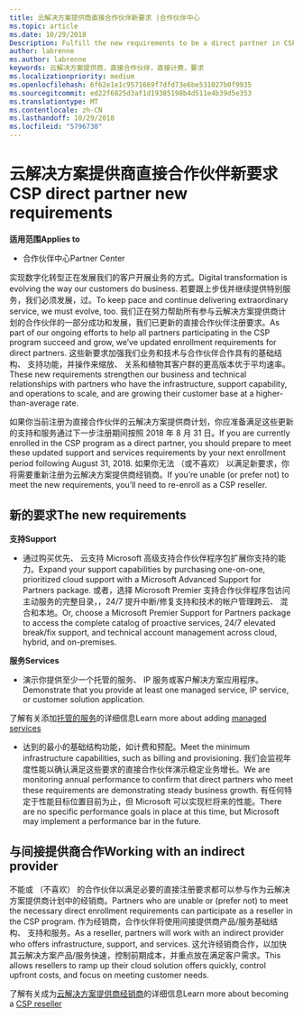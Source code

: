 ```yaml
---
title: 云解决方案提供商直接合作伙伴新要求 |合作伙伴中心
ms.topic: article
ms.date: 10/29/2018
Description: Fulfill the new requirements to be a direct partner in CSP
author: labrenne
ms.author: labrenne
keywords: 云解决方案提供商，直接合作伙伴，直接计费，要求
ms.localizationpriority: medium
ms.openlocfilehash: 6f62e1e1c9571669f7dfd73e6be531027b0f9935
ms.sourcegitcommit: ed22f6825d3af1d19385198b4d511e4b39d5e353
ms.translationtype: MT
ms.contentlocale: zh-CN
ms.lasthandoff: 10/29/2018
ms.locfileid: "5796730"
---
```

# <a name="csp-direct-partner-new-requirements"></a><span data-ttu-id="86477-103">云解决方案提供商直接合作伙伴新要求</span><span class="sxs-lookup"><span data-stu-id="86477-103">CSP direct partner new requirements</span></span>

**<span data-ttu-id="86477-104">适用范围</span><span class="sxs-lookup"><span data-stu-id="86477-104">Applies to</span></span>**

- <span data-ttu-id="86477-105">合作伙伴中心</span><span class="sxs-lookup"><span data-stu-id="86477-105">Partner Center</span></span>

<span data-ttu-id="86477-106">实现数字化转型正在发展我们的客户开展业务的方式。</span><span class="sxs-lookup"><span data-stu-id="86477-106">Digital transformation is evolving the way our customers do business.</span></span> <span data-ttu-id="86477-107">若要跟上步伐并继续提供特别服务，我们必须发展，过。</span><span class="sxs-lookup"><span data-stu-id="86477-107">To keep pace and continue delivering extraordinary service, we must evolve, too.</span></span> <span data-ttu-id="86477-108">我们正在努力帮助所有参与云解决方案提供商计划的合作伙伴的一部分成功和发展，我们已更新的直接合作伙伴注册要求。</span><span class="sxs-lookup"><span data-stu-id="86477-108">As part of our ongoing efforts to help all partners participating in the CSP program succeed and grow, we’ve updated enrollment requirements for direct partners.</span></span> <span data-ttu-id="86477-109">这些新要求加强我们业务和技术与合作伙伴合作具有的基础结构、 支持功能，并操作来缩放、 关系和植物其客户群的更高版本优于平均速率。</span><span class="sxs-lookup"><span data-stu-id="86477-109">These new requirements strengthen our business and technical relationships with partners who have the infrastructure, support capability, and operations to scale, and are growing their customer base at a higher-than-average rate.</span></span>

<span data-ttu-id="86477-110">如果你当前注册为直接合作伙伴的云解决方案提供商计划，你应准备满足这些更新的支持和服务通过下一步注册期间按照 2018 年 8 月 31 日。</span><span class="sxs-lookup"><span data-stu-id="86477-110">If you are currently enrolled in the CSP program as a direct partner, you should prepare to meet these updated support and services requirements by your next enrollment period following August 31, 2018.</span></span> <span data-ttu-id="86477-111">如果你无法 （或不喜欢） 以满足新要求，你将需要重新注册为云解决方案提供商经销商。</span><span class="sxs-lookup"><span data-stu-id="86477-111">If you’re unable (or prefer not) to meet the new requirements, you’ll need to re-enroll as a CSP reseller.</span></span>

## <a name="the-new-requirements"></a><span data-ttu-id="86477-112">新的要求</span><span class="sxs-lookup"><span data-stu-id="86477-112">The new requirements</span></span>

**<span data-ttu-id="86477-113">支持</span><span class="sxs-lookup"><span data-stu-id="86477-113">Support</span></span>**

- <span data-ttu-id="86477-114">通过购买优先、 云支持 Microsoft 高级支持合作伙伴程序包扩展你支持的能力。</span><span class="sxs-lookup"><span data-stu-id="86477-114">Expand your support capabilities by purchasing one-on-one, prioritized cloud support with a Microsoft Advanced Support for Partners package.</span></span> <span data-ttu-id="86477-115">或者，选择 Microsoft Premier 支持合作伙伴程序包访问主动服务的完整目录，，24/7 提升中断/修复支持和技术的帐户管理跨云、 混合和本地。</span><span class="sxs-lookup"><span data-stu-id="86477-115">Or, choose a Microsoft Premier Support for Partners package to access the complete catalog of proactive services, 24/7 elevated break/fix support, and technical account management across cloud, hybrid, and on-premises.</span></span> 

**<span data-ttu-id="86477-116">服务</span><span class="sxs-lookup"><span data-stu-id="86477-116">Services</span></span>**

- <span data-ttu-id="86477-117">演示你提供至少一个托管的服务、 IP 服务或客户解决方案应用程序。</span><span class="sxs-lookup"><span data-stu-id="86477-117">Demonstrate that you provide at least one managed service, IP service, or customer solution application.</span></span> 

<span data-ttu-id="86477-118">了解有关添加[托管的服务](https://partner.microsoft.com/business-opportunities/managed-services-provider)的详细信息</span><span class="sxs-lookup"><span data-stu-id="86477-118">Learn more about adding [managed services](https://partner.microsoft.com/business-opportunities/managed-services-provider)</span></span> 

- <span data-ttu-id="86477-119">达到的最小的基础结构功能，如计费和预配。</span><span class="sxs-lookup"><span data-stu-id="86477-119">Meet the minimum infrastructure capabilities, such as billing and provisioning.</span></span>
<span data-ttu-id="86477-120">我们会监视年度性能以确认满足这些要求的直接合作伙伴演示稳定业务增长。</span><span class="sxs-lookup"><span data-stu-id="86477-120">We are monitoring annual performance to confirm that direct partners who meet these requirements are demonstrating steady business growth.</span></span> <span data-ttu-id="86477-121">有任何特定于性能目标位置目前为止，但 Microsoft 可以实现栏将来的性能。</span><span class="sxs-lookup"><span data-stu-id="86477-121">There are no specific performance goals in place at this time, but Microsoft may implement a performance bar in the future.</span></span> 

## <a name="working-with-an-indirect-provider"></a><span data-ttu-id="86477-122">与间接提供商合作</span><span class="sxs-lookup"><span data-stu-id="86477-122">Working with an indirect provider</span></span>

<span data-ttu-id="86477-123">不能或 （不喜欢） 的合作伙伴以满足必要的直接注册要求都可以参与作为云解决方案提供商计划中的经销商。</span><span class="sxs-lookup"><span data-stu-id="86477-123">Partners who are unable or (prefer not) to meet the necessary direct enrollment requirements can participate as a reseller in the CSP program.</span></span> <span data-ttu-id="86477-124">作为经销商，合作伙伴将使用间接提供商产品/服务基础结构、 支持和服务。</span><span class="sxs-lookup"><span data-stu-id="86477-124">As a reseller, partners will work with an indirect provider who offers infrastructure, support, and services.</span></span> <span data-ttu-id="86477-125">这允许经销商合作，以加快其云解决方案产品/服务快速，控制前期成本，并重点放在满足客户需求。</span><span class="sxs-lookup"><span data-stu-id="86477-125">This allows resellers to ramp up their cloud solution offers quickly, control upfront costs, and focus on meeting customer needs.</span></span>  

<span data-ttu-id="86477-126">了解有关成为[云解决方案提供商经销商](https://partner.microsoft.com/cloud-solution-provider)的详细信息</span><span class="sxs-lookup"><span data-stu-id="86477-126">Learn more about becoming a [CSP reseller](https://partner.microsoft.com/cloud-solution-provider)</span></span>



